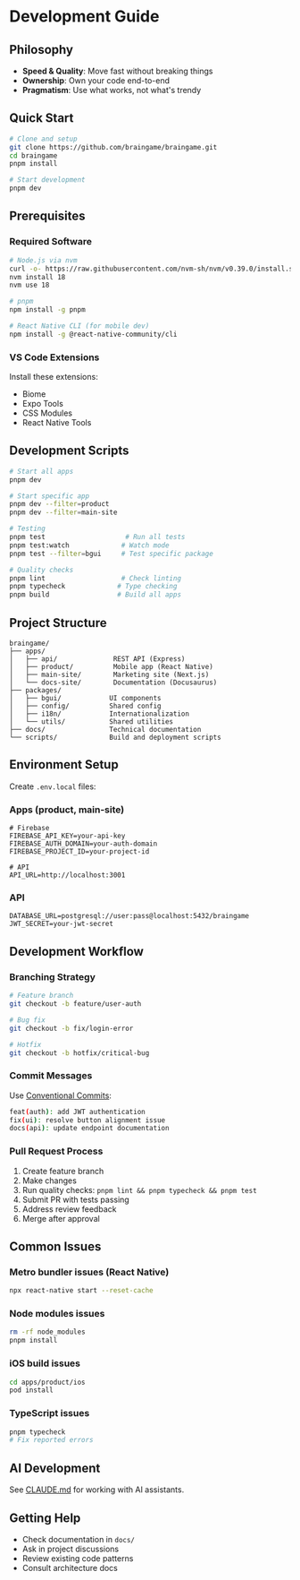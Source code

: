 # Development Guide

## Philosophy

- **Speed & Quality**: Move fast without breaking things
- **Ownership**: Own your code end-to-end
- **Pragmatism**: Use what works, not what's trendy

## Quick Start

```bash
# Clone and setup
git clone https://github.com/braingame/braingame.git
cd braingame
pnpm install

# Start development
pnpm dev
```

## Prerequisites

### Required Software

```bash
# Node.js via nvm
curl -o- https://raw.githubusercontent.com/nvm-sh/nvm/v0.39.0/install.sh | bash
nvm install 18
nvm use 18

# pnpm
npm install -g pnpm

# React Native CLI (for mobile dev)
npm install -g @react-native-community/cli
```

### VS Code Extensions

Install these extensions:
- Biome
- Expo Tools
- CSS Modules
- React Native Tools

## Development Scripts

```bash
# Start all apps
pnpm dev

# Start specific app
pnpm dev --filter=product
pnpm dev --filter=main-site

# Testing
pnpm test                    # Run all tests
pnpm test:watch             # Watch mode
pnpm test --filter=bgui     # Test specific package

# Quality checks
pnpm lint                   # Check linting
pnpm typecheck             # Type checking
pnpm build                 # Build all apps
```

## Project Structure

```
braingame/
├── apps/
│   ├── api/              REST API (Express)
│   ├── product/          Mobile app (React Native)
│   ├── main-site/        Marketing site (Next.js)
│   └── docs-site/        Documentation (Docusaurus)
├── packages/
│   ├── bgui/            UI components
│   ├── config/          Shared config
│   ├── i18n/            Internationalization
│   └── utils/           Shared utilities
├── docs/                Technical documentation
└── scripts/             Build and deployment scripts
```

## Environment Setup

Create `.env.local` files:

### Apps (product, main-site)
```env
# Firebase
FIREBASE_API_KEY=your-api-key
FIREBASE_AUTH_DOMAIN=your-auth-domain
FIREBASE_PROJECT_ID=your-project-id

# API
API_URL=http://localhost:3001
```

### API
```env
DATABASE_URL=postgresql://user:pass@localhost:5432/braingame
JWT_SECRET=your-jwt-secret
```

## Development Workflow

### Branching Strategy
```bash
# Feature branch
git checkout -b feature/user-auth

# Bug fix
git checkout -b fix/login-error

# Hotfix
git checkout -b hotfix/critical-bug
```

### Commit Messages
Use [Conventional Commits](https://www.conventionalcommits.org/):
```bash
feat(auth): add JWT authentication
fix(ui): resolve button alignment issue
docs(api): update endpoint documentation
```

### Pull Request Process
1. Create feature branch
2. Make changes
3. Run quality checks: `pnpm lint && pnpm typecheck && pnpm test`
4. Submit PR with tests passing
5. Address review feedback
6. Merge after approval

## Common Issues

### Metro bundler issues (React Native)
```bash
npx react-native start --reset-cache
```

### Node modules issues
```bash
rm -rf node_modules
pnpm install
```

### iOS build issues
```bash
cd apps/product/ios
pod install
```

### TypeScript issues
```bash
pnpm typecheck
# Fix reported errors
```

## AI Development

See [CLAUDE.md](../CLAUDE.md) for working with AI assistants.

## Getting Help

- Check documentation in `docs/`
- Ask in project discussions
- Review existing code patterns
- Consult architecture docs
